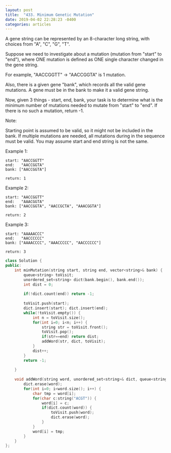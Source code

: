 ```yaml
---
layout: post
title:  "433. Minimum Genetic Mutation"
date: 2019-04-02 22:28:23 -0400
categories: articles
---
```

A gene string can be represented by an 8-character long string, with choices from "A", "C", "G", "T".

Suppose we need to investigate about a mutation (mutation from "start" to "end"), where ONE mutation is defined as ONE single character changed in the gene string.

For example, "AACCGGTT" -> "AACCGGTA" is 1 mutation.

Also, there is a given gene "bank", which records all the valid gene mutations. A gene must be in the bank to make it a valid gene string.

Now, given 3 things - start, end, bank, your task is to determine what is the minimum number of mutations needed to mutate from "start" to "end". If there is no such a mutation, return -1.

Note:

Starting point is assumed to be valid, so it might not be included in the bank.
If multiple mutations are needed, all mutations during in the sequence must be valid.
You may assume start and end string is not the same.
 

Example 1:
```
start: "AACCGGTT"
end:   "AACCGGTA"
bank: ["AACCGGTA"]

return: 1
```
Example 2:
```
start: "AACCGGTT"
end:   "AAACGGTA"
bank: ["AACCGGTA", "AACCGCTA", "AAACGGTA"]

return: 2
```
Example 3:
```
start: "AAAAACCC"
end:   "AACCCCCC"
bank: ["AAAACCCC", "AAACCCCC", "AACCCCCC"]

return: 3
```

```c++
class Solution {
public:
    int minMutation(string start, string end, vector<string>& bank) {
        queue<string> toVisit;
        unordered_set<string> dict(bank.begin(), bank.end());
        int dist = 0;
        
        if(!dict.count(end)) return -1;
        
        toVisit.push(start);
        dict.insert(start); dict.insert(end);
        while(!toVisit.empty()) {
            int n = toVisit.size();
            for(int i=0; i<n; i++) {
                string str = toVisit.front();
                toVisit.pop();
                if(str==end) return dist;
                addWord(str, dict, toVisit);
            }
            dist++;
        }
        return -1;
        
    }
    
    void addWord(string word, unordered_set<string>& dict, queue<string>& toVisit) {
        dict.erase(word);
        for(int i=0; i<word.size(); i++) {
            char tmp = word[i];
            for(char c:string("ACGT")) {
                word[i] = c;
                if(dict.count(word)) {
                    toVisit.push(word);
                    dict.erase(word);
                }
            }
            word[i] = tmp;
        }
    }
};
```